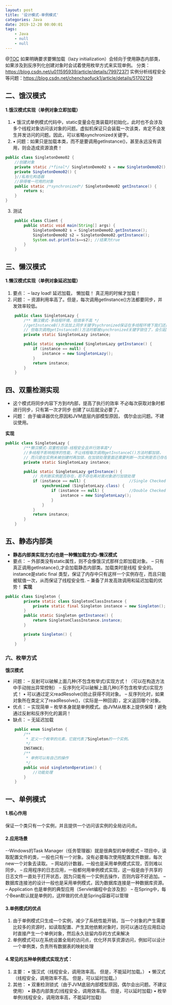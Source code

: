 ```yaml
---
layout: post
title: '设计模式-单例模式'
categories: Java
date: 2019-12-28 00:00:01
tags:
    - Java
    - null
    - null
---
```

@[TOC](设计模式-单例)
如果明确要求要懒加载（lazy initialization）会倾向于使用静态内部类，如果涉及到反序列化创建对象时会试着使用枚举方式来实现单例。
分类：https://blog.csdn.net/u011595939/article/details/79972371
实例分析线程安全等问题：https://blog.csdn.net/chenchaofuck1/article/details/51702129
## 二、饿汉模式 
#### 1.饿汉模式实现（单例对象立即加载）
1. • 饿汉式单例模式代码中，static变量会在类装载时初始化，此时也不会涉及多个线程对象访问该对象的问题。虚拟机保证只会装载一次该类，肯定不会发生并发访问的问题。因此，可以省略synchronized关键字。
2. • 问题：如果只是加载本类，而不是要调用getInstance()，甚至永远没有调用，则会造成资源浪费！
```java
public class SingletonDemo02 {
	//创建对象
    private static /*final*/ SingletonDemo02 s = new SingletonDemo02();
    private SingletonDemo02() {
    }//私有化构造器
    //获得唯一可用的对象
    public static /*synchronized*/ SingletonDemo02 getInstance() {
        return s;
    }
}
```
3. 测试
```Java
    public class Client {
        public static void main(String[] args) {
            SingletonDemo02 s = SingletonDemo02.getInstance();
            SingletonDemo02 s2 = SingletonDemo02.getInstance();
            System.out.println(s==s2); //结果为true
        }
    }
```
## 三、懒汉模式
#### 1.懒汉模式实现（单例对象延迟加载）
1. 要点：
– lazy load! 延迟加载， 懒加载！ 真正用的时候才加载！
2. 问题：
– 资源利用率高了。但是，每次调用getInstance()方法都要同步，并发效率较低。
```java
    public class SingletonLazy {
        /** 懒汉模式-多线程环境，但效率不高 */
        //getInstanceB()方法加上同步关键字sychronized保证在多线程环境下我们还是只能得到该类的一个实例
        // 但每次调用getInstanceB()方法时都被synchronized关键字锁住了，会引起线程阻塞，影响程序的性能。
        private static SingletonLazy instance;

        public static synchronized SingletonLazy getInstance() {
            if (instance == null) {
                instance = new SingletonLazy();
            }
            return instance;
        }
    }
```

## 四、双重检测实现
* 这个模式将同步内容下方到if内部，提高了执行的效率
不必每次获取对象时都进行同步，只有第一次才同步
创建了以后就没必要了。
* 问题： 由于编译器优化原因和JVM底层内部模型原因，
偶尔会出问题。不建议使用。

**实现**
```java
public class SingletonLazy {
        /**懒汉模式-双重检验锁-线程安全且并行效率高*/
        //多线程不影响程序的性能，不让线程每次调用getInstanceC()方法时都加锁，
        // 而只是在实例未被创建时再加锁，在加锁处理里面还需要判断一次实例是否已存在。
        private static SingletonLazy instance;

        public static SingletonLazy getInstance() {
            // 先判断实例是否存在，若不存在再对类对象进行加锁处理
            if (instance == null) {                   //Single Checked
                synchronized (SingletonLazy.class) {
                    if (instance == null) {           //Double Checked
                        instance = new SingletonLazy();
                    }
                }
            }
            return instance;
        }
    }
```

## 五、静态内部类
* **静态内部类实现方式(也是一种懒加载方式)-懒汉模式**
* 要点：
– 外部类没有static属性，则不会像饿汉式那样立即加载对象。
– 只有真正调用getInstance(),才会加载静态内部类。加载类时是线程 安全的。 instance是static final
类型，保证了内存中只有这样一个实例存在，而且只能被赋值一次，从而保证了线程安全性.
– 兼备了并发高效调用和延迟加载的优势！
**实现**
```java
public class Singleton {
        private static class SingletonClassInstance {
            private static final Singleton instance = new Singleton();
        }
        public static Singleton getInstance() {
            return SingletonClassInstance.instance;
        }

        private Singleton() {
        }
    }
```

### 六、枚举方式
**饿汉模式**
* 问题：
– 反射可以破解上面几种(不包含枚举式)实现方式！（可以在构造方法中手动抛出异常控制）
– 反序列化可以破解上面几种((不包含枚举式))实现方式！
• 可以通过定义readResolve()防止获得不同对象。
      – 反序列化时，如果对象所在类定义了readResolve()，（实际是一种回调），定义返回哪个对象。
* 优点：
– 实现简单
– 枚举本身就是单例模式。由JVM从根本上提供保障！避免通过反射和反序列化的漏洞！
* 缺点：
– 无延迟加载
```java
    public enum Singleton {
        /**
         * 定义一个枚举的元素，它就代表了Singleton的一个实例。
         */
        INSTANCE;
        /**
         * 单例可以有自己的操作
         */
        public void singletonOperation() {
            //功能处理
        }
    }
```

## 一、单例模式
#### 1.核心作用
保证一个类只有一个实例，并且提供一个访问该实例的全局访问点。
#### 2.应用场景
--Windows的Task Manager（任务管理器）就是很典型的单例模式
– 项目中，读取配置文件的类，一般也只有一个对象。没有必要每次使用配置文件数据，每次new一个对象去读取。
– 网站的计数器，一般也是采用单例模式实现，否则难以同步。
– 应用程序的日志应用，一般都何用单例模式实现，这一般是由于共享的日志文件一直处于打开状态，因为只能有一个实例去操作，否则内容不好追加。
– 数据库连接池的设计一般也是采用单例模式，因为数据库连接是一种数据库资源。
– Application 也是单例的典型应用（Servlet编程中会涉及到）
– 在Spring中，每个Bean默认就是单例的，这样做的优点是Spring容器可以管理

#### 3.单例模式的优点
1. 由于单例模式只生成一个实例，减少了系统性能开销，当一个对象的产生需要比较多的资源时，如读取配置、产生其他依赖对象时，则可以通过在应用启动时直接产生一个单例对象，然后永久驻留内存的方式来解决
2. 单例模式可以在系统设置全局的访问点，优化环共享资源访问，例如可以设计一个单例类，负责所有数据表的映射处理
#### 4.常见的五种单例模式实现方式：
1. 主要：
• 饿汉式（线程安全，调用效率高。 但是，不能延时加载。）
• 懒汉式（线程安全，调用效率不高。 但是，可以延时加载。）
2. 其他：
• 双重检测锁式（由于JVM底层内部模型原因，偶尔会出问题。不建议使用）
• 静态内部类式(线程安全，调用效率高。 但是，可以延时加载)
• 枚举单例(线程安全，调用效率高，不能延时加载)

